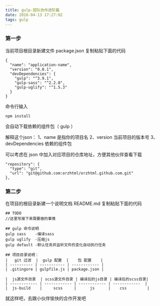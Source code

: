 ```yaml
---
title: gulp-团队协作进阶篇
date: 2016-04-13 17:27:02
tags: gulp
---
```


### 第一步 ###
当前项目根目录新建文件 package.json 复制粘贴下面的代码

```
{
  "name": "application-name",
  "version": "0.0.1",
  "devDependencies": {
    "gulp": "^3.9.1",
    "gulp-sass": "^2.2.0",
    "gulp-uglify": "^1.5.3"
  }
}
```
命令行输入
<!--more-->

    npm install

会自动下载依赖的组件包（ gulp ）

解释这个json：
1、name 是指你的项目名
2、version 当前项目的版本号
3、devDependencies 依赖的组件包

可以考虑在 json 中加入对应项目的仓库地址，方便其他伙伴查看下载

```
"repository": {
  "type": "git",
  "url": "git@github.com:orzhtml/orzhtml.github.com.git"
},
```

### 第二步 ###
在项目的根目录新建一个说明文档 README.md 复制粘贴下面的代码

```
## TODO
//这里写接下来需要做的事情

## gulp 命令说明
gulp sass    -编译sass
gulp uglify  -压缩js
gulp default -默认任务并监听文件的变化自动执行任务

## 项目目录说明：
|   git 过滤  |  gulp 配置  |    包 配置    |
| ---------- | ----------- | ------------ |
| .gitingore | gulpfile.js | package.json |

|  js源文件目录  | scss源文件目录 | 编译后的js目录 | 编译后的scss目录|
| ------------ | ------------ | ------------ | ------------  |
|  js-build    |     scss     |      js      |    css         |
```

就这样吧，去跟小伙伴愉快的合作开发吧



